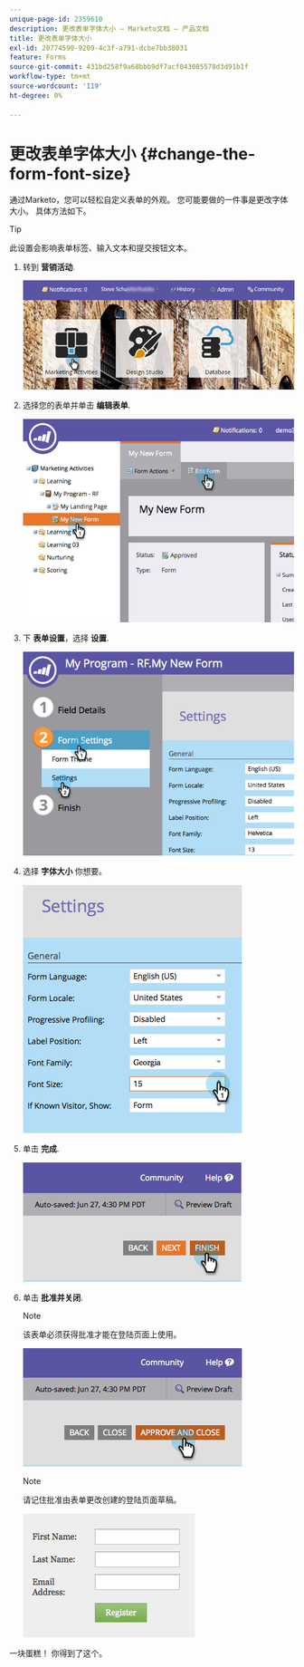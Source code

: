```yaml
---
unique-page-id: 2359610
description: 更改表单字体大小 — Marketo文档 — 产品文档
title: 更改表单字体大小
exl-id: 20774590-9209-4c3f-a791-dcbe7bb38031
feature: Forms
source-git-commit: 431bd258f9a68bbb9df7acf043085578d3d91b1f
workflow-type: tm+mt
source-wordcount: '119'
ht-degree: 0%

---
```


# 更改表单字体大小 {#change-the-form-font-size}

通过Marketo，您可以轻松自定义表单的外观。 您可能要做的一件事是更改字体大小。 具体方法如下。

>[!TIP]
>
>此设置会影响表单标签、输入文本和提交按钮文本。

1. 转到 **营销活动**.

   ![](assets/login-marketing-activities-1.png)

1. 选择您的表单并单击 **编辑表单**.

   ![](assets/image2014-9-15-16-3a9-3a41.png)

1. 下 **表单设置**，选择 **设置**.

   ![](assets/image2014-9-15-16-3a9-3a56.png)

1. 选择 **字体大小** 你想要。

   ![](assets/image2014-9-15-16-3a10-3a8.png)

1. 单击 **完成**.

   ![](assets/image2014-9-15-16-3a10-3a50.png)

1. 单击 **批准并关闭**.

   >[!NOTE]
   >
   >该表单必须获得批准才能在登陆页面上使用。

   ![](assets/image2014-9-15-16-3a11-3a17.png)

   >[!NOTE]
   >
   >请记住批准由表单更改创建的登陆页面草稿。

   ![](assets/image2014-9-15-16-3a11-3a42.png)

一块蛋糕！ 你得到了这个。
